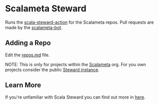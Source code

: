 # Scalameta Steward

Runs the
[scala-steward-action](https://github.com/scala-steward-org/scala-steward-action)
for the Scalameta repos. Pull requests are made by the
[scalameta-bot](https://github.com/scalameta-bot).

## Adding a Repo

Edit the [repos.md](./repos.md) file.

NOTE: This is only for projects within the
[Scalameta](https://github.com/scalameta) org. For you own projects consider the
public [Steward instance](https://github.com/VirtusLab/scala-steward-repos).

## Learn More

If you're unfamiliar with Scala Steward you can find out more in
[here](https://github.com/scala-steward-org/scala-steward).
